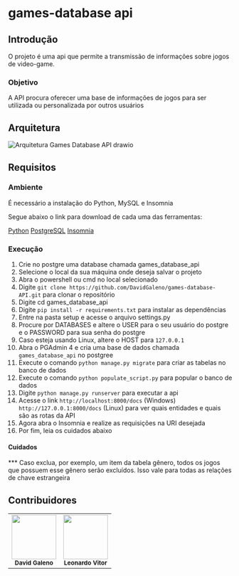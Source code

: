 # games-database api

## Introdução
O projeto é uma api que permite a transmissão de informações sobre jogos de video-game.

### Objetivo

A API procura oferecer uma base de informações de jogos para ser utilizada ou personalizada por outros usuários

## Arquitetura
![Arquitetura Games Database API drawio](https://github.com/DavidGaleno/games-database-API/assets/92187957/b77eefdc-1970-4aaf-92bc-fa4bc98efefa)

## Requisitos

### Ambiente

É necessário a instalação do Python, MySQL e Insomnia <br />

Segue abaixo o link para download de cada uma das ferramentas:

[Python](https://www.python.org/downloads/)
[PostgreSQL](https://www.postgresql.org/download/)
[Insomnia](https://insomnia.rest/download)

### Execução

1. Crie no postgre uma database chamada games_database_api
2. Selecione o local da sua máquina onde deseja salvar o projeto
3. Abra o powershell ou cmd no local selecionado
4. Digite  ```git clone https://github.com/DavidGaleno/games-database-API.git``` para clonar o repositório
5. Digite cd games_database_api
6. Digite ```pip install -r requirements.txt``` para instalar as dependências
7. Entre na pasta setup e acesse o arquivo settings.py
8. Procure por DATABASES e altere o USER para o seu usuário do postgre e o PASSWORD para sua senha do postgre
9. Caso esteja usando Linux, altere o HOST para  ``` 127.0.0.1 ```
10. Abra o PGAdmin 4 e cria uma base de dados chamada ``` games_database_api ``` no postgree
11. Execute o comando ``` python manage.py migrate ``` para criar as tabelas no banco de dados 
12. Execute o comando ``` python populate_script.py ``` para popular o banco de dados 
13. Digite ```python manage.py runserver``` para executar a api
14. Acesse o link ```http://localhost:8000/docs``` (Windows) ```http://127.0.0.1:8000/docs``` (Linux) para ver quais entidades e quais são as rotas da API
15. Agora abra o Insomnia e realize as requisições na URI desejada
16. Por fim, leia os cuidados abaixo
#### Cuidados

*** Caso exclua, por exemplo, um item da tabela gênero, todos os jogos que possuem esse gênero serão excluídos. Isso vale para todas as relações de chave estrangeira <br>


## Contribuidores
<table>
  <tr>
    <td align="center"><img src="https://avatars.githubusercontent.com/u/92187957?v=4" width="100px;" alt=""/><br /><sub><b>David Galeno</b></sub></td>
    <td align="center"><img src="https://avatars.githubusercontent.com/u/128062428?s=48&v=4" width="100px;" alt=""/><br /><sub><b>Leonardo Vitor</b></sub></td>
  </tr>
</table>
